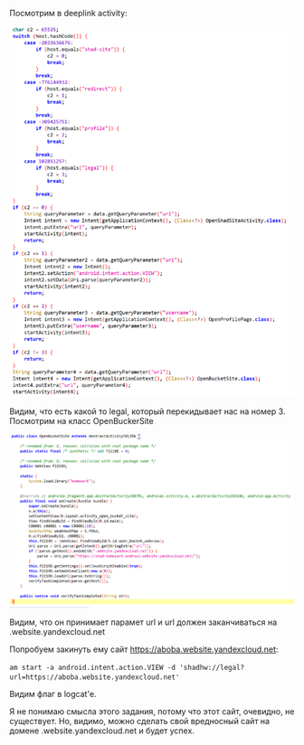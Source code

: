 Посмотрим в deeplink activity:

![image](/resourses/mobile2.png)

Видим, что есть какой то legal, который перекидывает нас на номер 3. Посмотрим на класс OpenBuckerSite

![image](/resourses/mobile7.png)

Видим, что он принимает парамет url и url должен заканчиваться на .website.yandexcloud.net

Попробуем закинуть ему сайт https://aboba.website.yandexcloud.net:

`am start -a android.intent.action.VIEW -d 'shadhw://legal?url=https://aboba.website.yandexcloud.net'`

Видим флаг в logcat'e.

Я не понимаю смысла этого задания, потому что этот сайт, очевидно, не существует. Но, видимо, можно сделать свой вредносный сайт на домене .website.yandexcloud.net и будет успех.